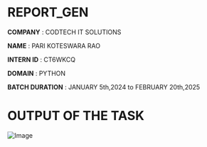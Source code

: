 # REPORT_GEN

**COMPANY** : CODTECH IT SOLUTIONS

**NAME** : PARI KOTESWARA RAO

**INTERN ID** : CT6WKCQ

**DOMAIN** : PYTHON

**BATCH DURATION** : JANUARY 5th,2024 to FEBRUARY 20th,2025

# OUTPUT OF THE TASK

![Image](https://github.com/user-attachments/assets/d56a89b5-0185-4d57-85e0-aaa6540ccbd3)

